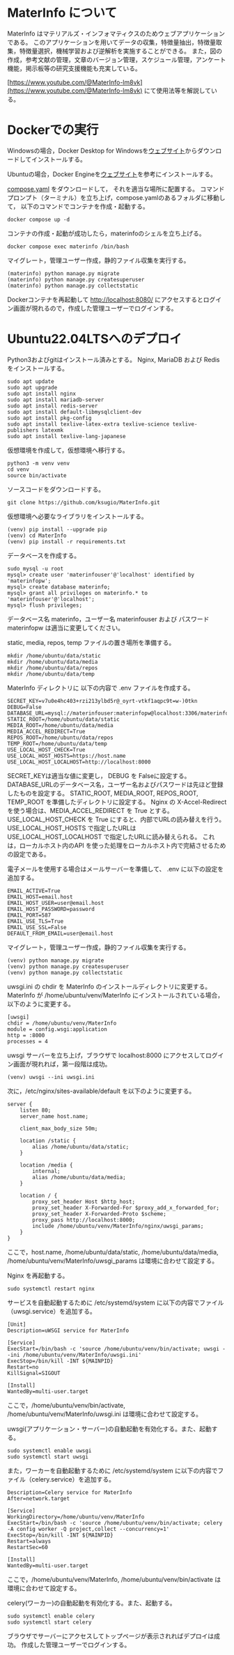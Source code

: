 # MaterInfo について
MaterInfo はマテリアルズ・インフォマティクスのためウェブアプリケーションである。
このアプリケーションを用いてデータの収集，特徴量抽出，特徴量取集，特徴量選択，機械学習および逆解析を実施することができる。
また，図の作成，参考文献の管理，文章のバージョン管理，スケジュール管理，アンケート機能，掲示板等の研究支援機能も充実している。

[https://www.youtube.com/@MaterInfo-lm8vk](https://www.youtube.com/@MaterInfo-lm8vk) にて使用法等を解説している。

# Dockerでの実行

Windowsの場合，Docker Desktop for Windowsを[ウェブサイト](https://matsuand.github.io/docs.docker.jp.onthefly/desktop/windows/install/)からダウンロードしてインストールする。

Ubuntuの場合，Docker Engineを[ウェブサイト](https://matsuand.github.io/docs.docker.jp.onthefly/engine/install/ubuntu/)を参考にインストールする。

[compose.yaml](https://github.com/ksugio/MaterInfo/blob/main/compose.yaml)
をダウンロードして， それを適当な場所に配置する。
コマンドプロンプト（ターミナル）を立ち上げ，compose.yamlのあるフォルダに移動して，
以下のコマンドでコンテナを作成・起動する。
```
docker compose up -d
```
コンテナの作成・起動が成功したら，materinfoのシェルを立ち上げる。
```
docker compose exec materinfo /bin/bash
```
マイグレート，管理ユーザー作成，静的ファイル収集を実行する。
```
(materinfo) python manage.py migrate
(materinfo) python manage.py createsuperuser
(materinfo) python manage.py collectstatic
```
Dockerコンテナを再起動して
[http://localhost:8080/](http://localhost:8080/) にアクセスするとログイン画面が現れるので，作成した管理ユーザーでログインする。

# Ubuntu22.04LTSへのデプロイ

Python3およびgitはインストール済みとする。
Nginx, MariaDB および Redis をインストールする。
```
sudo apt update
sudo apt upgrade
sudo apt install nginx
sudo apt install mariadb-server
sudo apt install redis-server
sudo apt install default-libmysqlclient-dev
sudo apt install pkg-config
sudo apt install texlive-latex-extra texlive-science texlive-publishers latexmk
sudo apt install texlive-lang-japanese
```
仮想環境を作成して，仮想環境へ移行する。
```
python3 -m venv venv
cd venv
source bin/activate
```
ソースコードをダウンロードする。
```
git clone https://github.com/ksugio/MaterInfo.git
```
仮想環境へ必要なライブラリをインストールする。
```
(venv) pip install --upgrade pip
(venv) cd MaterInfo
(venv) pip install -r requirements.txt
```
データベースを作成する。
```
sudo mysql -u root
mysql> create user 'materinfouser'@'localhost' identified by 'materinfopw';
mysql> create database materinfo;
mysql> grant all privileges on materinfo.* to 'materinfouser'@'localhost';
mysql> flush privileges;
```
データベース名 materinfo，ユーザー名 materinfouser および パスワード materinfopw は適当に変更してください。

static, media, repos, temp ファイルの置き場所を準備する。
```
mkdir /home/ubuntu/data/static
mkdir /home/ubuntu/data/media
mkdir /home/ubuntu/data/repos
mkdir /home/ubuntu/data/temp
```
MaterInfo ディレクトリに 以下の内容で .env ファイルを作成する。
```
SECRET_KEY=v7u0e4hc403+rzi213ylbd5r@_oyrt-vtkf1aqpc9t=w-)0tkn
DEBUG=False
DATABASE_URL=mysql://materinfouser:materinfopw@localhost:3306/materinfo
STATIC_ROOT=/home/ubuntu/data/static
MEDIA_ROOT=/home/ubuntu/data/media
MEDIA_ACCEL_REDIRECT=True
REPOS_ROOT=/home/ubuntu/data/repos
TEMP_ROOT=/home/ubuntu/data/temp
USE_LOCAL_HOST_CHECK=True
USE_LOCAL_HOST_HOSTS=https://host.name
USE_LOCAL_HOST_LOCALHOST=http://localhost:8000
```
SECRET_KEYは適当な値に変更し， DEBUG を Falseに設定する。
DATABASE_URLのデータベース名，ユーザー名およびパスワードは先ほど登録したものを設定する。
STATIC_ROOT, MEDIA_ROOT, REPOS_ROOT, TEMP_ROOT を準備したディレクトリに設定する。
Nginx の X-Accel-Redirect を使う場合は、MEDIA_ACCEL_REDIRECT を True とする。
USE_LOCAL_HOST_CHECK を True にすると、内部でURLの読み替えを行う。
USE_LOCAL_HOST_HOSTS で指定したURLは USE_LOCAL_HOST_LOCALHOST で指定したURLに読み替えられる。
これは，ローカルホスト内のAPI を使った処理をローカルホスト内で完結させるための設定である。

電子メールを使用する場合はメールサーバーを準備して、 .env に以下の設定を追加する。
```
EMAIL_ACTIVE=True
EMAIL_HOST=email.host
EMAIL_HOST_USER=user@email.host
EMAIL_HOST_PASSWORD=password
EMAIL_PORT=587
EMAIL_USE_TLS=True
EMAIL_USE_SSL=False
DEFAULT_FROM_EMAIL=user@email.host
```
マイグレート，管理ユーザー作成，静的ファイル収集を実行する。
```
(venv) python manage.py migrate
(venv) python manage.py createsuperuser
(venv) python manage.py collectstatic
```
uwsgi.ini の chdir を MaterInfo のインストールディレクトリに変更する。
MaterInfo が /home/ubuntu/venv/MaterInfo にインストールされている場合，以下のように変更する。
```
[uwsgi]
chdir = /home/ubuntu/venv/MaterInfo
module = config.wsgi:application
http = :8000
processes = 4
```
uwsgi サーバーを立ち上げ，ブラウザで localhost:8000 にアクセスしてログイン画面が現れれば，第一段階は成功。
```
(venv) uwsgi --ini uwsgi.ini
```
次に，/etc/nginx/sites-available/default を以下のように変更する。
```
server {
    listen 80;
    server_name host.name;

    client_max_body_size 50m;

    location /static {
        alias /home/ubuntu/data/static;
    }

    location /media {
        internal;
        alias /home/ubuntu/data/media;
    }

    location / {
        proxy_set_header Host $http_host;
        proxy_set_header X-Forwarded-For $proxy_add_x_forwarded_for;
        proxy_set_header X-Forwarded-Proto $scheme;
        proxy_pass http://localhost:8000;
        include /home/ubuntu/venv/MaterInfo/nginx/uwsgi_params;
    }
}
```
ここで，host.name, /home/ubuntu/data/static, /home/ubuntu/data/media, /home/ubuntu/venv/MaterInfo/uwsgi_params は環境に合わせて設定する。

Nginx を再起動する。
```
sudo systemctl restart nginx
```
サービスを自動起動するために /etc/systemd/system に以下の内容でファイル（uwsgi.service）を追加する。
```
[Unit]
Description=uWSGI service for MaterInfo

[Service]
ExecStart=/bin/bash -c 'source /home/ubuntu/venv/bin/activate; uwsgi --ini /home/ubuntu/venv/MaterInfo/uwsgi.ini'
ExecStop=/bin/kill -INT ${MAINPID}
Restart=no
KillSignal=SIGOUT

[Install]
WantedBy=multi-user.target
```
ここで，/home/ubuntu/venv/bin/activate, /home/ubuntu/venv/MaterInfo/uwsgi.ini は環境に合わせて設定する。

uwsgi(アプリケーション・サーバー)の自動起動を有効化する。また、起動する。
```
sudo systemctl enable uwsgi
sudo systemctl start uwsgi
```
また，ワーカーを自動起動するために /etc/systemd/system に以下の内容でファイル（celery.service）を追加する。
```
Description=Celery service for MaterInfo
After=network.target

[Service]
WorkingDirectory=/home/ubuntu/venv/MaterInfo
ExecStart=/bin/bash -c 'source /home/ubuntu/venv/bin/activate; celery -A config worker -Q project,collect --concurrency=1'
ExecStop=/bin/kill -INT ${MAINPID}
Restart=always
RestartSec=60

[Install]
WantedBy=multi-user.target
```
ここで，/home/ubuntu/venv/MaterInfo, /home/ubuntu/venv/bin/activate  は環境に合わせて設定する。

celery(ワーカー)の自動起動を有効化する。また、起動する。
```
sudo systemctl enable celery
sudo systemctl start celery
```
ブラウザでサーバーにアクセスしてトップページが表示されればデプロイは成功。 作成した管理ユーザーでログインする。